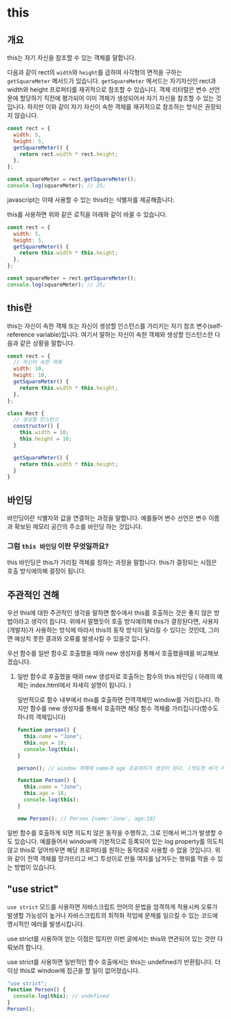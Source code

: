 # this

## 개요

this는 자기 자신을 참조할 수 있는 객체를 말합니다.

다음과 같이 rect의 `width`와 `height`를 곱하여 사각형의 면적을 구하는 `getSquareMeter` 메서드가 있습니다.
`getSquareMeter` 메서드는 자기자신인 rect과 width와 height 프로퍼티를 재귀적으로 참조할 수 있습니다.
객체 리터럴은 변수 선언문에 할당하기 직전에 평가되어 이미 객체가 생성되어서 자기 자신을 참조할 수 있는 것입니다.
하지만 이와 같이 자기 자신이 속한 객체를 재귀적으로 참조하는 방식은 권장되지 않습니다.

```javascript
const rect = {
  width: 5,
  height: 5,
  getSquareMeter() {
    return rect.width * rect.height;
  },
};

const squareMeter = rect.getSquareMeter();
console.log(squareMeter); // 25;
```

javascript는 이때 사용할 수 있는 this라는 식별자를 제공해줍니다.

this를 사용하면 위와 같은 로직을 아래와 같이 바꿀 수 있습니다.

```javascript
const rect = {
  width: 5,
  height: 5,
  getSquareMeter() {
    return this.width * this.height;
  },
};

const squareMeter = rect.getSquareMeter();
console.log(squareMeter); // 25;
```

## this란

this는 자신이 속한 객체 또는 자신이 생성할 인스턴스를 가리키는 자기 참조 변수(self-reference variable)입니다.
여기서 말하는 자신이 속한 객체와 생성할 인스턴스란 다음과 같은 상황을 말합니다.

```javascript
const rect = {
  // 자신이 속한 객체
  width: 10,
  height: 10,
  getSquareMeter() {
    return this.width * this.height;
  },
};

class Rect {
  // 생성할 인스턴스
  constructor() {
    this.width = 10;
    this.height = 10;
  }

  getSquareMeter() {
    return this.width * this.height;
  }
}
```

## 바인딩

바인딩이란 식별자와 값을 연결하는 과정을 말합니다.
예를들어 변수 선언은 변수 이름과 확보된 메모리 공간의 주소를 바인딩 하는 것입니다.

### 그럼 `this 바인딩` 이란 무엇일까요?

this 바인딩은 this가 가리킬 객체를 정하는 과정을 말합니다.
this가 결정되는 시점은 호출 방식에의해 결정이 됩니다.

## 주관적인 견해

우선 this에 대한 주관적인 생각을 말하면 함수에서 this를 호출하는 것은 좋지 않은 방법이라고 생각이 듭니다.
위에서 말했듯이 호출 방식에의해 this가 결정된다면, 사용자(개발자)가 사용하는 방식에 따라서 this의 동작 방식이 달라질 수 있다는 것인데, 그러면 예상치 못한 결과와 오류를 발생시킬 수 있을것 입니다.

우선 함수를 일반 함수로 호출했을 때와 new 생성자를 통해서 호출했을때를 비교해보겠습니다.

1. 일반 함수로 후출했을 때와 new 생성자로 호출하는 함수의 this 바인딩
   ( 아래의 예제는 index.html에서 자세히 설명이 됩니다. )

   일반적으로 함수 내부에서 this를 호출하면 전역객체인 window를 가리킵니다.
   하지만 함수를 new 생성자를 통해서 호출하면 해당 함수 객체를 가리킵니다(함수도 하나의 객체입니다)

   ```javascript
   function person() {
     this.name = "Jone";
     this.age = 18;
     console.log(this);
   }

   person(); // window 객체에 name과 age 프로퍼티가 생성이 된다. (의도한 바가 아님.)

   function Person() {
     this.name = "Jone";
     this.age = 18;
     console.log(this);
   }

   new Person(); // Person {name:'Jone', age:18}
   ```

일반 함수를 호출하게 되면 의도치 않은 동작을 수행하고, 그로 인해서 버그가 발생할 수도 있습니다.
예를들어서 window에 기본적으로 등록되어 있는 log property를 의도치 않고 this로 덮어씌우면 해당 프로퍼티를 원하는 동작대로 사용할 수 없을 것입니다.
위와 같이 전역 객체를 망가뜨리고 버그 투성이로 만들 여지를 남겨두는 행위를 막을 수 있는 방법이 있습니다.

## "use strict"

`use strict` 모드를 사용하면 자바스크립트 언어의 문법을 엄격하게 적용시켜 오류가 발생할 가능성이 높거나 자바스크립트의 최적화 작업에 문제를 일으킬 수 있는 코드에 명시적인 에러를 발생시킵니다.

use strict를 사용하여 얻는 이점은 많지만 이번 글에서는 this와 연관되어 있는 것만 다뤄보려 합니다.

use strict를 사용하면 일반적인 함수 호출에서는 this는 undefined가 반환됩니다.
더이상 this로 window에 접근을 할 일이 없어졌습니다.

```javascript
"use strict";
function Person() {
  console.log(this); // undefined
}
Person();
```

